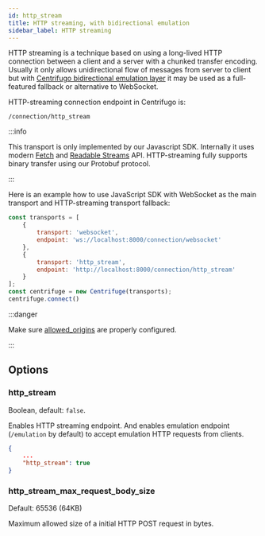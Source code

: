 ```yaml
---
id: http_stream
title: HTTP streaming, with bidirectional emulation
sidebar_label: HTTP streaming
---
```


HTTP streaming is a technique based on using a long-lived HTTP connection between a client and a server with a chunked transfer encoding. Usually it only allows unidirectional flow of messages from server to client but with [Centrifugo bidirectional emulation layer](https://centrifugal.dev/blog/2022/07/19/centrifugo-v4-released#modern-websocket-emulation-in-javascript) it may be used as a full-featured fallback or alternative to WebSocket.

HTTP-streaming connection endpoint in Centrifugo is:

```
/connection/http_stream
```

:::info

This transport is only implemented by our Javascript SDK. Internally it uses modern [Fetch](https://developer.mozilla.org/en-US/docs/Web/API/Fetch_API) and [Readable Streams](https://developer.mozilla.org/en-US/docs/Web/API/ReadableStream) API. HTTP-streaming fully supports binary transfer using our Protobuf protocol.

:::

Here is an example how to use JavaScript SDK with WebSocket as the main transport and HTTP-streaming transport fallback:

```javascript title="Use HTTP-streaming with bidirectional emulation as a fallback for WebSocket in JS SDK"
const transports = [
    {
        transport: 'websocket',
        endpoint: 'ws://localhost:8000/connection/websocket'
    },
    {
        transport: 'http_stream',
        endpoint: 'http://localhost:8000/connection/http_stream'
    }
];
const centrifuge = new Centrifuge(transports);
centrifuge.connect()
```

:::danger

Make sure [allowed_origins](../server/configuration.md#allowed_origins) are properly configured.

:::

## Options

### http_stream

Boolean, default: `false`.

Enables HTTP streaming endpoint. And enables emulation endpoint (`/emulation` by default) to accept emulation HTTP requests from clients.

```json title="config.json"
{
    ...
    "http_stream": true
}
```

### http_stream_max_request_body_size

Default: 65536 (64KB)

Maximum allowed size of a initial HTTP POST request in bytes.
